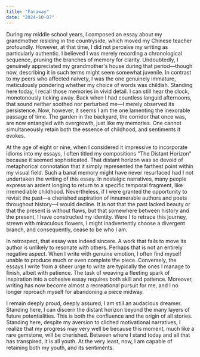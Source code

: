 ```yaml
---
title: "Faraway"
date: "2024-10-07"
---
```


During my middle school years, I composed an essay about my grandmother residing in the countryside, which moved my Chinese teacher profoundly. However, at that time, I did not perceive my writing as particularly authentic. I believed I was merely recording a chronological sequence, pruning the branches of memory for clarity. Undoubtedly, I genuinely appreciated my grandmother's house during that period—though now, describing it in such terms might seem somewhat juvenile. In contrast to my peers who affected naivety, I was the one genuinely immature, meticulously pondering whether my choice of words was childish. Standing here today, I recall those memories in vivid detail. I can still hear the clock, monotonously ticking away. Back when I had countless languid afternoons, that sound neither soothed nor perturbed me—I merely observed its persistence. Now, however, it seems I am the one lamenting the inexorable passage of time. The garden in the backyard, the corridor that once was, are now entangled with overgrowth, just like my memories. One cannot simultaneously retain both the essence of childhood, and sentiments it evokes.

At the age of eight or nine, when I considered it impressive to incorporate idioms into my essays, I often titled my compositions "The Distant Horizon" because it seemed sophisticated. That distant horizon was so devoid of metaphorical connotation that it simply represented the farthest point within my visual field. Such a banal memory might have never resurfaced had I not undertaken the writing of this essay. In nostalgic narratives, many people express an ardent longing to return to a specific temporal fragment, like irremediable childhood. Nevertheless, if I were granted the opportunity to revisit the past—a cherished aspiration of innumerable authors and poets throughout history—I would decline. It is not that the past lacked beauty or that the present is without flaws, but that somewhere between history and the present, I have constructed my identity. Were I to retrace this journey, strewn with miraculous flowers, I might inadvertently choose a divergent branch, and consequently, cease to be who I am.

In retrospect, that essay was indeed sincere. A work that fails to move its author is unlikely to resonate with others. Perhaps that is not an entirely negative aspect. When I write with genuine emotion, I often find myself unable to produce much or even complete the piece. Conversely, the essays I write from a sheer urge to write are typically the ones I manage to finish, albeit with patience. The task of weaving a fleeting spark of inspiration into a cohesive essay requires both skill and patience. Moreover, writing has now become almost a recreational pursuit for me, and I no longer reproach myself for abandoning a piece midway.

I remain deeply proud, deeply assured, I am still an audacious dreamer. Standing here, I can discern the distant horizon beyond the many layers of future potentialities. This is both the confluence and the origin of all stories. Standing here, despite my aversion to cliched motivational narratives, I realize that my progress may very well be because this moment, much like a rare gemstone, will be cherished. Between where I stand today and all that has transpired, it is all youth. At the very least, now, I am capable of retaining both my youth, and its sentiments.